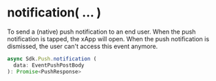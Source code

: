 # notification( ... )

To send a (native) push notification to an end user. When the push notification is tapped, the xApp will open. When the push notification is dismissed, the user can't access this event anymore.

```typescript
async Sdk.Push.notification (
  data: EventPushPostBody
): Promise<PushResponse>
```
